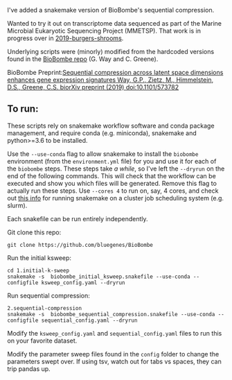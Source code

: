 I've added a snakemake version of BioBombe's sequential compression. 

Wanted to try it out on transcriptome data sequenced as part of the Marine Microbial Eukaryotic Sequencing Project (MMETSP). That work is in progress over in [2019-burgers-shrooms](https://github.com/bluegenes/2019-burgers-shrooms).

Underlying scripts were (minorly) modified from the hardcoded versions found in the [BioBombe repo](https://github.com/greenelab/BioBombe) (G. Way and C. Greene).

BioBombe Preprint:[Sequential compression across latent space dimensions enhances gene expression signatures Way, G.P., Zietz, M., Himmelstein, D.S., Greene, C.S. biorXiv preprint (2019) doi:10.1101/573782](https://www.biorxiv.org/content/10.1101/573782v2)


## To run:

These scripts rely on snakemake workflow software and conda package management, and require conda (e.g. miniconda), snakemake and python>=3.6 to be installed.

Use the `--use-conda` flag to allow snakemake to install the `biobombe` environment (from the `environment.yml` file) for you and use it for each of the `biobombe` steps.
These steps take _a while_, so I've left the `--dryrun` on the end of the following commands. This will check that the workflow can be executed and show you which 
files will be generated. Remove this flag to actually run these steps. Use `--cores 4` to run on, say, 4 cores, and check out [this info](https://hackmd.io/K0FWjvlYQbCQ1gi-llgpPg) 
for running snakemake on a cluster job scheduling system (e.g. slurm).


Each snakefile can be run entirely independently.

Git clone this repo:
```
git clone https://github.com/bluegenes/BioBombe
```


Run the initial ksweep:

```
cd 1.initial-k-sweep
snakemake -s  biobombe_initial_ksweep.snakefile --use-conda --configfile ksweep_config.yaml --dryrun
```

Run sequential compression:

```
2.sequential-compression
snakemake -s  biobombe_sequential_compression.snakefile --use-conda --configfile sequential_config.yaml --dryrun
```

Modify the `ksweep_config.yaml` and `sequential_config.yaml` files to run this on your favorite dataset.

Modify the parameter sweep files found in the `config` folder to change the parameters swept over. If using tsv, watch out for tabs vs spaces, they can trip pandas up.
